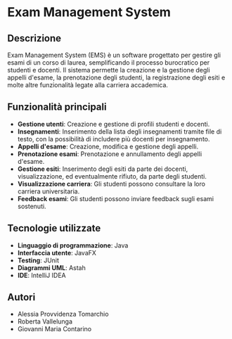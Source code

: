 # Exam Management System

## Descrizione
Exam Management System (EMS) è un software progettato per gestire gli esami di un corso di laurea, semplificando il processo burocratico per studenti e docenti. Il sistema permette la creazione e la gestione degli appelli d'esame, la prenotazione degli studenti, la registrazione degli esiti e molte altre funzionalità legate alla carriera accademica.

## Funzionalità principali
- **Gestione utenti**: Creazione e gestione di profili studenti e docenti.
- **Insegnamenti**: Inserimento della lista degli insegnamenti tramite file di testo, con la possibilità di includere più docenti per insegnamento.
- **Appelli d'esame**: Creazione, modifica e gestione degli appelli.
- **Prenotazione esami**: Prenotazione e annullamento degli appelli d'esame.
- **Gestione esiti**: Inserimento degli esiti da parte dei docenti, visualizzazione, ed eventualmente rifiuto, da parte degli studenti.
- **Visualizzazione carriera**: Gli studenti possono consultare la loro carriera universitaria.
- **Feedback esami**: Gli studenti possono inviare feedback sugli esami sostenuti.

## Tecnologie utilizzate
- **Linguaggio di programmazione**: Java
- **Interfaccia utente**: JavaFX
- **Testing**: JUnit
- **Diagrammi UML**: Astah
- **IDE**: IntelliJ IDEA

## Autori
- Alessia Provvidenza Tomarchio
- Roberta Vallelunga
- Giovanni Maria Contarino


